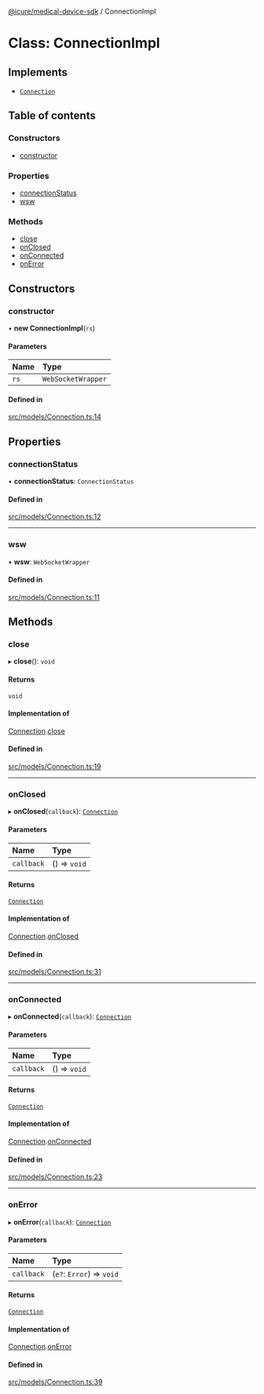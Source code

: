 [@icure/medical-device-sdk](../modules) / ConnectionImpl

# Class: ConnectionImpl

## Implements

- [`Connection`](../interfaces/Connection)

## Table of contents

### Constructors

- [constructor](ConnectionImpl#constructor)

### Properties

- [connectionStatus](ConnectionImpl#connectionstatus)
- [wsw](ConnectionImpl#wsw)

### Methods

- [close](ConnectionImpl#close)
- [onClosed](ConnectionImpl#onclosed)
- [onConnected](ConnectionImpl#onconnected)
- [onError](ConnectionImpl#onerror)

## Constructors

### constructor

• **new ConnectionImpl**(`rs`)

#### Parameters

| Name | Type |
| :------ | :------ |
| `rs` | `WebSocketWrapper` |

#### Defined in

[src/models/Connection.ts:14](https://github.com/icure/icure-medical-device-js-sdk/blob/a61f48e/src/models/Connection.ts#L14)

## Properties

### connectionStatus

• **connectionStatus**: `ConnectionStatus`

#### Defined in

[src/models/Connection.ts:12](https://github.com/icure/icure-medical-device-js-sdk/blob/a61f48e/src/models/Connection.ts#L12)

___

### wsw

• **wsw**: `WebSocketWrapper`

#### Defined in

[src/models/Connection.ts:11](https://github.com/icure/icure-medical-device-js-sdk/blob/a61f48e/src/models/Connection.ts#L11)

## Methods

### close

▸ **close**(): `void`

#### Returns

`void`

#### Implementation of

[Connection](../interfaces/Connection).[close](../interfaces/Connection#close)

#### Defined in

[src/models/Connection.ts:19](https://github.com/icure/icure-medical-device-js-sdk/blob/a61f48e/src/models/Connection.ts#L19)

___

### onClosed

▸ **onClosed**(`callback`): [`Connection`](../interfaces/Connection)

#### Parameters

| Name | Type |
| :------ | :------ |
| `callback` | () => `void` |

#### Returns

[`Connection`](../interfaces/Connection)

#### Implementation of

[Connection](../interfaces/Connection).[onClosed](../interfaces/Connection#onclosed)

#### Defined in

[src/models/Connection.ts:31](https://github.com/icure/icure-medical-device-js-sdk/blob/a61f48e/src/models/Connection.ts#L31)

___

### onConnected

▸ **onConnected**(`callback`): [`Connection`](../interfaces/Connection)

#### Parameters

| Name | Type |
| :------ | :------ |
| `callback` | () => `void` |

#### Returns

[`Connection`](../interfaces/Connection)

#### Implementation of

[Connection](../interfaces/Connection).[onConnected](../interfaces/Connection#onconnected)

#### Defined in

[src/models/Connection.ts:23](https://github.com/icure/icure-medical-device-js-sdk/blob/a61f48e/src/models/Connection.ts#L23)

___

### onError

▸ **onError**(`callback`): [`Connection`](../interfaces/Connection)

#### Parameters

| Name | Type |
| :------ | :------ |
| `callback` | (`e?`: `Error`) => `void` |

#### Returns

[`Connection`](../interfaces/Connection)

#### Implementation of

[Connection](../interfaces/Connection).[onError](../interfaces/Connection#onerror)

#### Defined in

[src/models/Connection.ts:39](https://github.com/icure/icure-medical-device-js-sdk/blob/a61f48e/src/models/Connection.ts#L39)
